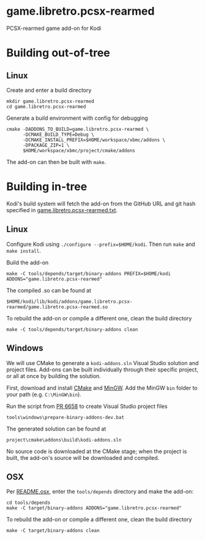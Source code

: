 # game.libretro.pcsx-rearmed

PCSX-rearmed game add-on for Kodi

# Building out-of-tree

## Linux

Create and enter a build directory

```shell
mkdir game.libretro.pcsx-rearmed
cd game.libretro.pcsx-rearmed
```

Generate a build environment with config for debugging

```shell
cmake -DADDONS_TO_BUILD=game.libretro.pcsx-rearmed \
      -DCMAKE_BUILD_TYPE=Debug \
      -DCMAKE_INSTALL_PREFIX=$HOME/workspace/xbmc/addons \
      -DPACKAGE_ZIP=1 \
      $HOME/workspace/xbmc/project/cmake/addons
```

The add-on can then be built with `make`.

# Building in-tree

Kodi's build system will fetch the add-on from the GitHub URL and git hash specified in [game.libretro.pcsx-rearmed.txt](https://github.com/garbear/xbmc/blob/retroplayer-15alpha2/project/cmake/addons/addons/game.libretro.pcsx-rearmed/game.libretro.pcsx-rearmed.txt).

## Linux

Configure Kodi using `./configure --prefix=$HOME/kodi`. Then run `make` and `make install`.

Build the add-on

```shell
make -C tools/depends/target/binary-addons PREFIX=$HOME/kodi ADDONS="game.libretro.pcsx-rearmed"
```

The compiled .so can be found at

```
$HOME/kodi/lib/kodi/addons/game.libretro.pcsx-rearmed/game.libretro.pcsx-rearmed.so
```

To rebuild the add-on or compile a different one, clean the build directory

```shell
make -C tools/depends/target/binary-addons clean
```

## Windows

We will use CMake to generate a `kodi-addons.sln` Visual Studio solution and project files. Add-ons can be built individually through their specific project, or all at once by building the solution.

First, download and install [CMake](http://www.cmake.org/download/) and [MinGW](http://www.mingw.org/). Add the MinGW `bin` folder to your path (e.g. `C:\MinGW\bin`).

Run the script from [PR 6658](https://github.com/xbmc/xbmc/pull/6658) to create Visual Studio project files

```
tools\windows\prepare-binary-addons-dev.bat
```

The generated solution can be found at

```
project\cmake\addons\build\kodi-addons.sln
```

No source code is downloaded at the CMake stage; when the project is built, the add-on's source will be downloaded and compiled.

## OSX

Per [README.osx](https://github.com/garbear/xbmc/blob/retroplayer-15alpha2/docs/README.osx), enter the `tools/depends` directory and make the add-on:

```shell
cd tools/depends
make -C target/binary-addons ADDONS="game.libretro.pcsx-rearmed"
```

To rebuild the add-on or compile a different one, clean the build directory

```shell
make -C target/binary-addons clean
```
